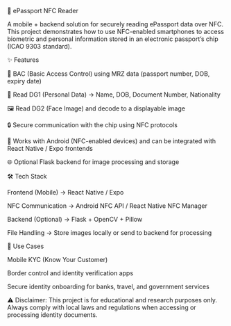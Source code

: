 📱 ePassport NFC Reader

A mobile + backend solution for securely reading ePassport data over NFC.
This project demonstrates how to use NFC-enabled smartphones to access biometric and personal information stored in an electronic passport’s chip (ICAO 9303 standard).

✨ Features

🔑 BAC (Basic Access Control) using MRZ data (passport number, DOB, expiry date)

📖 Read DG1 (Personal Data) → Name, DOB, Document Number, Nationality

🖼️ Read DG2 (Face Image) and decode to a displayable image

🔒 Secure communication with the chip using NFC protocols

📲 Works with Android (NFC-enabled devices) and can be integrated with React Native / Expo frontends

🌐 Optional Flask backend for image processing and storage

🛠️ Tech Stack

Frontend (Mobile) → React Native / Expo

NFC Communication → Android NFC API / React Native NFC Manager

Backend (Optional) → Flask + OpenCV + Pillow

File Handling → Store images locally or send to backend for processing

🚀 Use Cases

Mobile KYC (Know Your Customer)

Border control and identity verification apps

Secure identity onboarding for banks, travel, and government services

⚠️ Disclaimer: This project is for educational and research purposes only. Always comply with local laws and regulations when accessing or processing identity documents.
